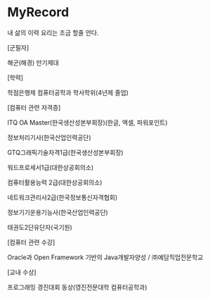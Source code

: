 # MyRecord
내 삶의 이력
요리는 조금 할줄 안다.

[군필자]

해군(해경) 만기제대

[학력]

학점은행제 컴퓨터공학과 학사학위(4년제 졸업)

[컴퓨터 관련 자격증]

ITQ OA Master(한국생산성본부회장)(한글, 액셀, 파워포인트)

정보처리기사(한국산업인력공단)

GTQ그래픽기술자격1급(한국생산성본부회장)

워드프로세서1급(대한상공회의소)

컴퓨터활용능력 2급(대한상공회의소)

네트워크관리사2급(한국정보통신자격협회)

정보기기운용기능사(한국산업인력공단)

태권도2단유단자(국기원)

[컴퓨터 관련 수강]

Oracle과 Open Framework 기반의 Java개발자양성 / ㈜예담직업전문학교

[교내 수상]

프로그래밍 경진대회 동상(영진전문대학 컴퓨터공학과)
